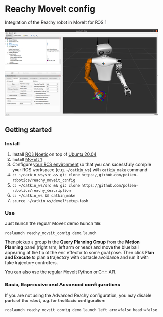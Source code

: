 # Reachy MoveIt config
Integration of the Reachy robot in MoveIt for ROS 1

![Reachy in RViz ROS Noetic](https://raw.githubusercontent.com/aubrune/reachy_moveit_config/master/doc/img/moveit.png)

## Getting started
### Install
1. Install [ROS Noetic](http://wiki.ros.org/noetic/Installation) on top of [Ubuntu 20.04](https://ubuntu.com/download/desktop)
2. Install [MoveIt 1](https://moveit.ros.org/install/)
3. Configure [your ROS environment](wiki.ros.org/ROS/Tutorials/InstallingandConfiguringROSEnvironment) so that you can sucessfully compile your ROS workspace (e.g. `~/catkin_ws`) with `catkin_make` command
4. `cd ~/catkin_ws/src && git clone https://github.com/pollen-robotics/reachy_moveit_config`
5. `cd ~/catkin_ws/src && git clone https://github.com/pollen-robotics/reachy_description`
6. `cd ~/catkin_ws && catkin_make`
7. `source ~/catkin_ws/devel/setup.bash`

### Use
Just launch the regular MoveIt demo launch file:
```
roslaunch reachy_moveit_config demo.launch
```

Then pickup a group in the **Query Planning Group** from the **Motion Planning** panel (right arm, left arm or head) and move the blue ball appearing at the tip of the end effector to some goal pose. Then click **Plan and Execute** to plan a trajectory with obstacle avoidance and run it with fake trajectory controllers.

You can also use the regular MoveIt [Python](https://ros-planning.github.io/moveit_tutorials/doc/move_group_python_interface/move_group_python_interface_tutorial.html) or [C++](https://ros-planning.github.io/moveit_tutorials/doc/move_group_interface/move_group_interface_tutorial.html) API.

### Basic, Expressive and Advanced configurations
If you are not using the Advanced Reachy configuration, you may disable parts of the robot, e.g. for the Basic configuration:

```bash
roslaunch reachy_moveit_config demo.launch left_arm:=false head:=false
```
